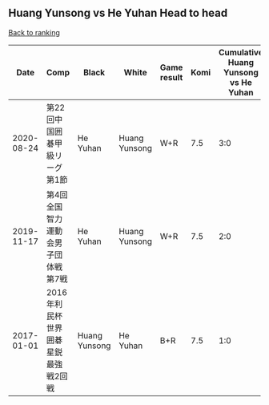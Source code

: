 ## Huang Yunsong vs He Yuhan Head to head

[Back to ranking](../../index.md)




| **Date** | **Comp** | **Black** | **White** | **Game result** | **Komi** | **Cumulative Huang Yunsong vs He Yuhan** | **Huang Yunsong streak** | **He Yuhan streak** | 
| --- | --- | --- | --- | --- | --- | --- | --- | --- |
| 2020-08-24 | 第22回中国囲碁甲級リーグ第1節 | He Yuhan | Huang Yunsong | W+R | 7.5 | 3:0 | 3 | 0 | 
| 2019-11-17 | 第4回全国智力運動会男子団体戦第7戦 | He Yuhan | Huang Yunsong | W+R | 7.5 | 2:0 | 2 | 0 | 
| 2017-01-01 | 2016年利民杯世界囲碁星鋭最強戦2回戦 | Huang Yunsong | He Yuhan | B+R | 7.5 | 1:0 | 1 | 0 |




